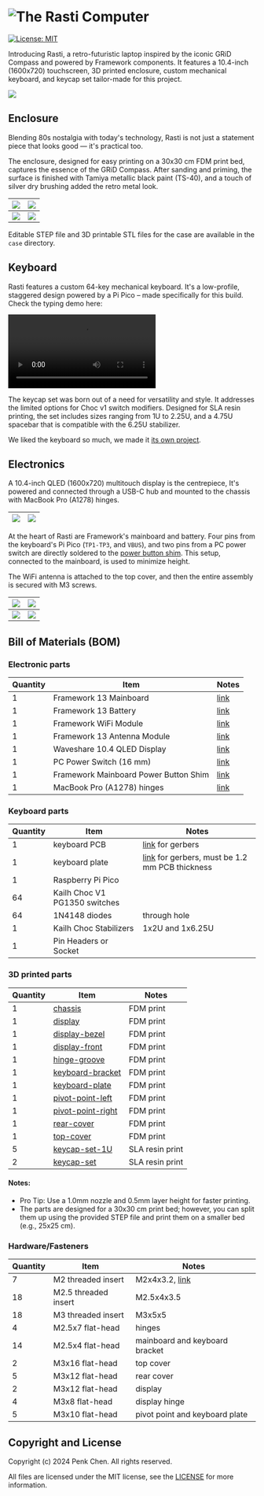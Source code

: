 # ![The Rasti Computer](images/rasti-banner.png)

[![License: MIT](https://img.shields.io/badge/License-MIT-yellow.svg)](https://opensource.org/licenses/MIT)

Introducing Rasti, a retro-futuristic laptop inspired by the iconic GRiD Compass and powered by Framework components. It features a 10.4-inch (1600x720) touchscreen, 3D printed enclosure, custom mechanical keyboard, and keycap set tailor-made for this project. 

![](images/rasti-heroshot.jpg)

## Enclosure

Blending 80s nostalgia with today's technology, Rasti is not just a statement piece that looks good — it's practical too.

The enclosure, designed for easy printing on a 30x30 cm FDM print bed, captures the essence of the GRiD Compass. After sanding and priming, the surface is finished with Tamiya metallic black paint (TS-40), and a touch of silver dry brushing added the retro metal look. 

| ![](images/rasti-left-side.jpg) | ![](images/rasti-lid-closed.jpg) |
| --- | --- |
| ![](images/rasti-rear.jpg) | ![](images/rasti-right-side.jpg) | 

Editable STEP file and 3D printable STL files for the case are available in the `case` directory.

## Keyboard 

Rasti features a custom 64-key mechanical keyboard. It's a low-profile, staggered design powered by a Pi Pico – made specifically for this build. Check the typing demo here:

![](images/keyboard-testing.mov)

The keycap set was born out of a need for versatility and style. It addresses the limited options for Choc v1 switch modifiers. Designed for SLA resin printing, the set includes sizes ranging from 1U to 2.25U, and a 4.75U spacebar that is compatible with the 6.25U stabilizer. 

We liked the keyboard so much, we made it [its own project](https://github.com/penk/rasti64).

## Electronics 

A 10.4-inch QLED (1600x720) multitouch display is the centrepiece, It's powered and connected through a USB-C hub and mounted to the chassis with MacBook Pro (A1278) hinges. 

| ![](images/rasti-display-parts.jpg) | ![](images/rasti-display-assembly.jpg) |
| --- | --- |

At the heart of Rasti are Framework's mainboard and battery. Four pins from the keyboard's Pi Pico (`TP1-TP3`, and `VBUS`), and two pins from a PC power switch are directly soldered to the [power button shim](https://www.tindie.com/products/crimier/framework-mainboard-power-button-shim/). This setup, connected to the mainboard, is used to minimize height. 

The WiFi antenna is attached to the top cover, and then the entire assembly is secured with M3 screws. 

| ![](images/rasti-chassis.jpg) | ![](images/rasti-power-switch-shim.jpg) |
| --- | --- |
| ![](images/rasti-assembly.jpg) | ![](images/rasti-rear-cover.jpg) | 

## Bill of Materials (BOM)

### Electronic parts 

Quantity | Item | Notes
--- | --- | ---
1 | Framework 13 Mainboard | [link](https://frame.work/de/en/products/mainboard-11th-gen-intel-core?v=FRANFG000C)
1 | Framework 13 Battery | [link](https://frame.work/de/en/products/battery?v=FRANBBAT01)
1 | Framework WiFi Module | [link](https://frame.work/de/en/products/intel-wi-fi-6e-ax210-no-vpro)
1 | Framework 13 Antenna Module | [link](https://frame.work/de/en/products/antenna-module?v=FRANBA0001)
1 | Waveshare 10.4 QLED Display | [link](https://www.waveshare.com/10.4hp-capqled.htm)
1 | PC Power Switch (16 mm) | [link](https://amazon.de/dp/B09BFWYGJB)
1 | Framework Mainboard Power Button Shim | [link](https://www.tindie.com/products/crimier/framework-mainboard-power-button-shim/)
1 | MacBook Pro (A1278) hinges | [link](https://amazon.de/-/en/gp/product/B086HCD5GK)

### Keyboard parts 

Quantity | Item | Notes
--- | --- | ---
1 | keyboard PCB | [link](https://github.com/penk/rasti64/blob/master/gerbers/Gerbers-rasti64-pipico.zip) for gerbers 
1 | keyboard plate | [link](https://github.com/penk/rasti64/blob/master/plate/Gerbers-rasti64-plate.zip) for gerbers, must be 1.2 mm PCB thickness
1 | Raspberry Pi Pico 
64 | Kailh Choc V1 PG1350 switches 
64 | 1N4148 diodes | through hole
1 | Kailh Choc Stabilizers | 1x2U and 1x6.25U
1 | Pin Headers or Socket 

### 3D printed parts 

Quantity | Item | Notes
--- | --- | ---
1 | [chassis](case/Rasti-chassis.stl) | FDM print 
1 | [display](case/Rasti-display.stl) | FDM print 
1 | [display-bezel](case/Rasti-display-bezel.stl) | FDM print 
1 | [display-front](case/Rasti-display-front.stl) | FDM print 
1 | [hinge-groove](case/Rasti-hinge-groove.stl) | FDM print 
1 | [keyboard-bracket](case/Rasti-keyboard-bracket.stl) | FDM print 
1 | [keyboard-plate](case/Rasti-keyboard-plate.stl) | FDM print 
1 | [pivot-point-left](case/Rasti-pivot-point-left.stl) | FDM print 
1 | [pivot-point-right](case/Rasti-pivot-point-right.stl) | FDM print 
1 | [rear-cover](case/Rasti-rear-cover.stl) | FDM print 
1 | [top-cover](case/Rasti-top-cover.stl) | FDM print
5 | [keycap-set-1U](https://github.com/penk/rasti64/blob/master/keycaps/Rasti-keycap-set-1U-v1.3.stl) | SLA resin print
2 | [keycap-set](https://github.com/penk/rasti64/blob/master/keycaps/Rasti-keycap-set-V1.4.stl) | SLA resin print 

#### Notes: 
* Pro Tip: Use a 1.0mm nozzle and 0.5mm layer height for faster printing.
* The parts are designed for a 30x30 cm print bed; however, you can split them up using the provided STEP file and print them on a smaller bed (e.g., 25x25 cm).

### Hardware/Fasteners

Quantity | Item | Notes
--- | --- | ---
7 | M2 threaded insert | M2x4x3.2, [link](https://amazon.de/-/en/dp/B09B7F2XM3)
18 | M2.5 threaded insert | M2.5x4x3.5 
18 | M3 threaded insert | M3x5x5 
4 | M2.5x7 flat-head | hinges 
14 | M2.5x4 flat-head | mainboard and keyboard bracket  
2 | M3x16 flat-head | top cover 
5 | M3x12 flat-head | rear cover
2 | M3x12 flat-head | display 
4 | M3x8 flat-head | display hinge 
5 | M3x10 flat-head | pivot point and keyboard plate 

## Copyright and License
Copyright (c) 2024 Penk Chen. All rights reserved.

All files are licensed under the MIT license, see the [LICENSE](LICENSE) for more information.
